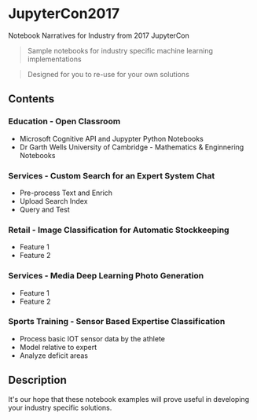# JupyterCon2017
Notebook Narratives for Industry from 2017 JupyterCon


> Sample notebooks for industry specific machine learning implementations

> Designed for you to re-use for your own solutions

## Contents
### Education - Open Classroom
* Microsoft Cognitive API and Jupypter Python Notebooks
* Dr Garth Wells University of Cambridge - Mathematics & Enginnering Notebooks

### Services - Custom Search for an Expert System Chat
* Pre-process Text and Enrich
* Upload Search Index
* Query and Test

### Retail - Image Classification for Automatic Stockkeeping
* Feature 1
* Feature 2

### Services - Media Deep Learning Photo Generation
* Feature 1
* Feature 2

### Sports Training - Sensor Based Expertise Classification
* Process basic IOT sensor data by the athlete
* Model relative to expert 
* Analyze deficit areas

 
## Description
It's our hope that these notebook examples will prove useful in developing your industry specific solutions.

